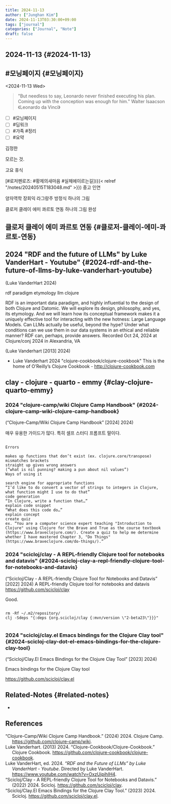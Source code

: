 ```yaml
---
title: 2024-11-13
author: ["Junghan Kim"]
date: 2024-11-13T03:30:00+09:00
tags: ["journal"]
categories: ["Journal", "Note"]
draft: false
---
```


## 2024-11-13 {#2024-11-13}


## #모닝페이지 {#모닝페이지}

<span class="timestamp-wrapper"><span class="timestamp">&lt;2024-11-13 Wed&gt;</span></span>

> "But needless to say, Leonardo never finished executing his plan. Coming up with the conception was enough for him." Walter Isaacson 《Leonardo da Vinci》

-   [ ] \#모닝페이지
-   [ ] \#딥워크
-   [ ] \#가족 #정리
-   [ ] \#요약

김정한

모르는 것.

고요 휴식

[#로저펜로즈: #황제의새마음 #실체에이르는길]({{< relref "/notes/20240515T183048.md" >}}) 중고 인연

양자역학 장회익 라그랑주 방정식 하나의 그림

클로저 클레이 에미 콰르토 연동 하나의 그림 완성


## 클로저 클레이 에미 콰르토 연동 {#클로저-클레이-에미-콰르토-연동}


## 2024 "RDF and the future of LLMs" by Luke VanderHart - Youtube" {#2024-rdf-and-the-future-of-llms-by-luke-vanderhart-youtube}

(Luke VanderHart 2024)

rdf paradigm etymology llm clojure

RDF is an important data paradigm, and highly influential to the design of both Clojure and Datomic. We will explore its design, philosophy, and yes, its etymology. And we will learn how its conceptual framework makes it a uniquely effective tool for interacting with the new hotness: Large Language Models. Can LLMs actually be useful, beyond the hype? Under what conditions can we use them in our data systems in an ethical and reliable manner? RDF can, perhaps, provide answers. Recorded Oct 24, 2024 at Clojure/conj 2024 in Alexandria, VA

(Luke Vanderhart [2013] 2024)

-   Luke Vanderhart 2024 "clojure-cookbook/clojure-cookbook" This is the home of O’Reilly’s Clojure Cookbook - <http://clojure-cookbook.com>


## clay - clojure - quarto - emmy {#clay-clojure-quarto-emmy}


### 2024 "clojure-camp/wiki Clojure Camp Handbook" {#2024-clojure-camp-wiki-clojure-camp-handbook}

(“Clojure-Camp/Wiki Clojure Camp Handbook” [2024] 2024)

매우 유용한 가이드가 많다. 특히 셀프 스터디 프롬프트 말이다.

```text

Errors

makes up functions that don’t exist (ex. clojure.core/transpose)
mismatches brackets
straight up gives wrong answers
(”what is nil punning? making a pun about nil values”)
Ways of using it

search engine for appropriate functions
“I’d like to do convert a vector of strings to integers in Clojure, what function might I use to do that”
code generation
“In Clojure, write a function that…”
explain code snippet
“What does this code do…”
explain concept
create quiz
ex. “You are a computer science expert teaching "Introduction to Clojure" using Clojure for the Brave and True as the course textbook (https://www.braveclojure.com/). Create a quiz to help me determine whether I have mastered Chapter 3, "Do Things" (https://www.braveclojure.com/do-things/).”

```


### 2024 "scicloj/clay - A REPL-friendly Clojure tool for notebooks and datavis" {#2024-scicloj-clay-a-repl-friendly-clojure-tool-for-notebooks-and-datavis}

(“Scicloj/Clay - A REPL-friendly Clojure Tool for Notebooks and Datavis” [2022] 2024) A REPL-friendly Clojure tool for notebooks and datavis <https://github.com/scicloj/clay>

Good.

```shell

rm -Rf ~/.m2/repository/
clj -Sdeps "{:deps {org.scicloj/clay {:mvn/version \"2-beta23\"}}}"


```


### 2024 "scicloj/clay.el Emacs bindings for the Clojure Clay tool" {#2024-scicloj-clay-dot-el-emacs-bindings-for-the-clojure-clay-tool}

(“Scicloj/Clay.El Emacs Bindings for the Clojure Clay Tool” [2023] 2024)

Emacs bindings for the Clojure Clay tool

<https://github.com/scicloj/clay.el>


## Related-Notes {#related-notes}

-

## References

<style>.csl-entry{text-indent: -1.5em; margin-left: 1.5em;}</style><div class="csl-bib-body">
  <div class="csl-entry">“Clojure-Camp/Wiki Clojure Camp Handbook.” (2024) 2024. Clojure Camp. <a href="https://github.com/clojure-camp/wiki">https://github.com/clojure-camp/wiki</a>.</div>
  <div class="csl-entry">Luke Vanderhart. (2013) 2024. “Clojure-Cookbook/Clojure-Cookbook.” Clojure Cookbook. <a href="https://github.com/clojure-cookbook/clojure-cookbook">https://github.com/clojure-cookbook/clojure-cookbook</a>.</div>
  <div class="csl-entry">Luke VanderHart, ed. 2024. <i>“RDF and the Future of LLMs” by Luke VanderHart - Youtube</i>. Directed by Luke VanderHart. <a href="https://www.youtube.com/watch?v=OxzUjpihIH4">https://www.youtube.com/watch?v=OxzUjpihIH4</a>.</div>
  <div class="csl-entry">“Scicloj/Clay - A REPL-friendly Clojure Tool for Notebooks and Datavis.” (2022) 2024. Scicloj. <a href="https://github.com/scicloj/clay">https://github.com/scicloj/clay</a>.</div>
  <div class="csl-entry">“Scicloj/Clay.El Emacs Bindings for the Clojure Clay Tool.” (2023) 2024. Scicloj. <a href="https://github.com/scicloj/clay.el">https://github.com/scicloj/clay.el</a>.</div>
</div>
